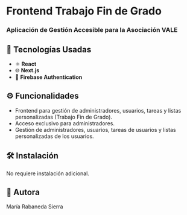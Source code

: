 # Frontend Trabajo Fin de Grado

### Aplicación de Gestión Accesible para la Asociación VALE

## 🚀 Tecnologías Usadas

- ⚛️ **React**
- 🌐 **Next.js**
- 🔐 **Firebase Authentication**

## ⚙️ Funcionalidades

- Frontend para gestión de administradores, usuarios, tareas y listas personalizadas (Trabajo Fin de Grado).
- Acceso exclusivo para administradores.
- Gestión de administradores, usuarios, tareas de usuarios y listas personalizadas de los usuarios.

## 🛠️ Instalación

No requiere instalación adicional.

## 📝 Autora

María Rabaneda Sierra
